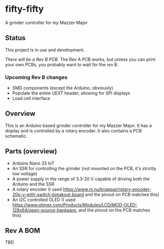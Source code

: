 # fifty-fifty
A grinder controller for my Mazzer Major

## Status
This project is in use and development.

*There will be a Rev B PCB*. The Rev A PCB works, but unless you can print your own PCBs, you probably want to wait for the rev B.

### Upcoming Rev B changes
* SMD components (except the Arduino, obviously)
* Populate the entire UEXT header, allowing for SPI displays
* Load cell interface

## Overview

This is an Arduino based grinder controller for my Mazzer Major. It has a display and is controlled by a rotary encoder. It also contains a PCB schematic.

## Parts (overview)

* Arduino Nano 33 IoT
* An SSR for controlling the grinder (not mounted on the PCB, it's strictly low voltage)
* A power supply in the range of 3.3-20 V capable of driving both the Arduino and the SSR
* A rotary encoder (I used https://www.m.nu/knappar/rotary-encoder-20p-v-with-switch-breakout-board and the pinout on PCB matches this)
* An I2C controlled OLED (I used https://www.olimex.com/Products/Modules/LCD/MOD-OLED-128x64/open-source-hardware, and the pinout on the PCB matches this)


## Rev A BOM

TBD
